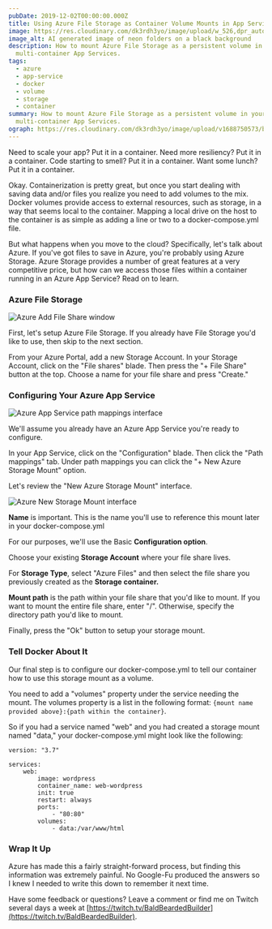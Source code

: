 ```yaml
---
pubDate: 2019-12-02T00:00:00.000Z
title: Using Azure File Storage as Container Volume Mounts in App Services
image: https://res.cloudinary.com/dk3rdh3yo/image/upload/w_526,dpr_auto,f_auto/v1688343091/blog/using-azure-file-storage-as-container-volume-mounts-in-app-services/neon_folders_on_a_black_background_wm28qn.png
image_alt: AI generated image of neon folders on a black background
description: How to mount Azure File Storage as a persistent volume in your
  multi-container App Services.
tags:
  - azure
  - app-service
  - docker
  - volume
  - storage
  - container
summary: How to mount Azure File Storage as a persistent volume in your
  multi-container App Services.
ograph: https://res.cloudinary.com/dk3rdh3yo/image/upload/v1688750573/blog/using-azure-file-storage-as-container-volume-mounts-in-app-services/ograph.png
---
```


Need to scale your app? Put it in a container. Need more resiliency? Put it in a container. Code starting to smell? Put it in a container. Want some lunch? Put it in a container.

Okay. Containerization is pretty great, but once you start dealing with saving data and/or files you realize you need to add volumes to the mix. Docker volumes provide access to external resources, such as storage, in a way that seems local to the container. Mapping a local drive on the host to the container is as simple as adding a line or two to a docker-compose.yml file.

But what happens when you move to the cloud? Specifically, let's talk about Azure. If you've got files to save in Azure, you're probably using Azure Storage. Azure Storage provides a number of great features at a very competitive price, but how can we access those files within a container running in an Azure App Service? Read on to learn.

<!--more-->

### Azure File Storage

![Azure Add File Share window](https://res.cloudinary.com/dk3rdh3yo/image/upload/v1650124940/blog/using-azure-file-storage-as-container-volume-mounts-in-app-services/69987799-ef2dd700-1505-11ea-92bf-d93f604bfa8a_gvi1ya_ufkv0d.jpg)

First, let's setup Azure File Storage. If you already have File Storage you'd like to use, then skip to the next section.

From your Azure Portal, add a new Storage Account. In your Storage Account, click on the "File shares" blade. Then press the "+ File Share" button at the top. Choose a name for your file share and press "Create."

### Configuring Your Azure App Service

![Azure App Service path mappings interface](https://res.cloudinary.com/dk3rdh3yo/image/upload/v1650124941/blog/using-azure-file-storage-as-container-volume-mounts-in-app-services/69988604-919a8a00-1507-11ea-802a-b9a7f0c03d53_vqnrgy_rr3l92.jpg)

We'll assume you already have an Azure App Service you're ready to configure.

In your App Service, click on the "Configuration" blade. Then click the "Path mappings" tab. Under path mappings you can click the "+ New Azure Storage Mount" option.

Let's review the "New Azure Storage Mount" interface.

![Azure New Storage Mount interface](https://res.cloudinary.com/dk3rdh3yo/image/upload/v1650124940/blog/using-azure-file-storage-as-container-volume-mounts-in-app-services/69988677-b8f15700-1507-11ea-8a4d-8f57a0e7dee3_q6v30k_neodqw.jpg)

**Name** is important. This is the name you'll use to reference this mount later in your docker-compose.yml

For our purposes, we'll use the Basic **Configuration option**.

Choose your existing **Storage Account** where your file share lives.

For **Storage Type**, select "Azure Files" and then select the file share you previously created as the **Storage container.**

**Mount path** is the path within your file share that you'd like to mount. If you want to mount the entire file share, enter "/". Otherwise, specify the directory path you'd like to mount.

Finally, press the "Ok" button to setup your storage mount.

### Tell Docker About It

Our final step is to configure our docker-compose.yml to tell our container how to use this storage mount as a volume.

You need to add a "volumes" property under the service needing the mount. The volumes property is a list in the following format: `{mount name provided above}:{path within the container}`.

So if you had a service named "web" and you had created a storage mount named "data," your docker-compose.yml might look like the following:

```docker
version: "3.7"

services:
    web:
        image: wordpress
        container_name: web-wordpress
        init: true
        restart: always
        ports:
            - "80:80"
        volumes:
            - data:/var/www/html

```

### Wrap It Up

Azure has made this a fairly straight-forward process, but finding this information was extremely painful. No Google-Fu produced the answers so I knew I needed to write this down to remember it next time.

Have some feedback or questions? Leave a comment or find me on Twitch several days a week at [https://twitch.tv/BaldBeardedBuilder](https://twitch.tv/BaldBeardedBuilder).
